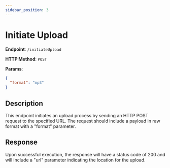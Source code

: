 ```yaml
---
sidebar_position: 3
---
```


# Initiate Upload

**Endpoint**: `/initiateUpload`

**HTTP Method**: `POST`

**Params**:

```json
{
  "format": "mp3"
}
```

## Description

This endpoint initiates an upload process by sending an HTTP POST request to the specified URL.
The request should include a payload in raw format with a "format" parameter.

## Response

Upon successful execution, the response will have a status code of 200 and will include a "url" parameter indicating the location for the upload.
